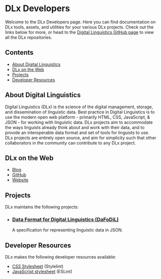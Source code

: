 # DLx Developers

Welcome to the DLx Developers page. Here you can find documentation on DLx tools, assets, and utilities for your various DLx projects. Check out the links below for more, or head to the [Digital Linguistics GitHub page][1] to view all the DLx repositories.

## Contents

* [About Digital Linguistics](#about-digital-linguistics)
* [DLx on the Web](#dlx-on-the-web)
* [Projects](#projects)
* [Developer Resources](#developer-resources)

## About Digital Linguistics

Digital Linguistics (DLx) is the science of the digital management, storage, and dissemination of linguistic data. Best practice in Digital Linguistics is to use the modern open web platform - primarily HTML, CSS, JavaScript, & JSON - for working with linguistic data. DLx projects aim to accommodate the ways linguists already think about and work with their data, and to provide an interoperable data format and set of tools for linguists to use. DLx projects are entirely open source, and aim for simplicity such that other collaborators in the community can contribute to any DLx project.

## DLx on the Web

* [Blog][2]
* [GitHub][1]
* [Website][3]

## Projects

DLx maintains the following projects:

* ### [Data Format for Digital Linguistics (DaFoDiL)][4]

    A specification for representing linguistic data in JSON.

## Developer Resources

DLx makes the following developer resources available:

* [CSS Stylesheet][6] (Stylelint)
* [JavaScript stylesheet][5] (ESLint)

[1]: https://github.com/digitallinguistics/
[2]: https://medium.com/digital-linguistics
[3]: https://digitallinguistics.io/
[4]: https://developer.digitallinguistics.io/spec
[5]: https://github.com/digitallinguistics/digitallinguistics.github.io/blob/master/stylesheets/.eslintrc.yml
[6]: https://github.com/digitallinguistics/digitallinguistics.github.io/blob/master/stylesheets/.stylelint.yml

